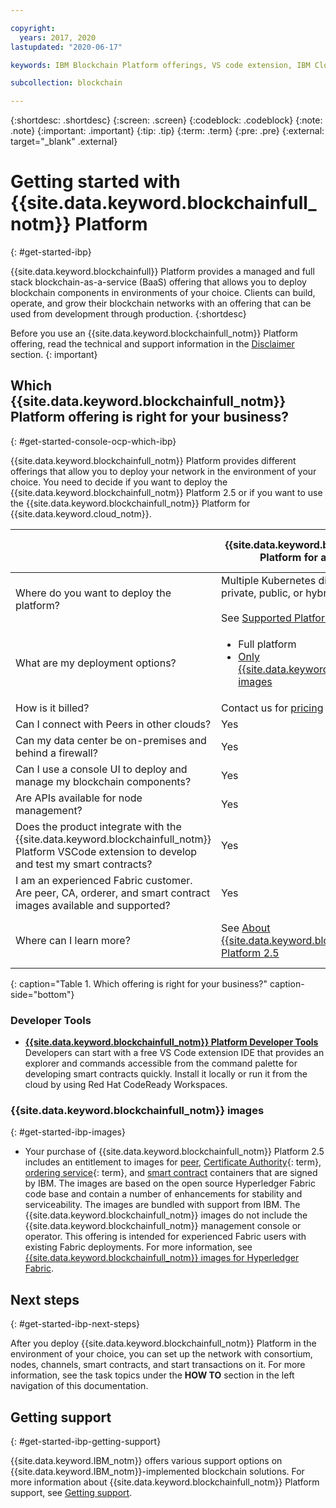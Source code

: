 ```yaml
---

copyright:
  years: 2017, 2020
lastupdated: "2020-06-17"

keywords: IBM Blockchain Platform offerings, VS code extension, IBM Cloud

subcollection: blockchain

---
```


{:shortdesc: .shortdesc}
{:screen: .screen}
{:codeblock: .codeblock}
{:note: .note}
{:important: .important}
{:tip: .tip}
{:term: .term}
{:pre: .pre}
{:external: target="_blank" .external}

# Getting started with {{site.data.keyword.blockchainfull_notm}} Platform
{: #get-started-ibp}

{{site.data.keyword.blockchainfull}} Platform provides a managed and full stack blockchain-as-a-service (BaaS) offering that allows you to deploy blockchain components in environments of your choice. Clients can build, operate, and grow their blockchain networks with an offering that can be used from development through production.
{:shortdesc}

Before you use an {{site.data.keyword.blockchainfull_notm}} Platform offering, read the technical and support information in the [Disclaimer](/docs/blockchain?topic=blockchain-disclaimer#disclaimer) section.
{: important}

## Which {{site.data.keyword.blockchainfull_notm}} Platform offering is right for your business?
{: #get-started-console-ocp-which-ibp}

{{site.data.keyword.blockchainfull_notm}} Platform provides different offerings that allow you to deploy your network in the environment of your choice. You need to decide if you want to deploy the {{site.data.keyword.blockchainfull_notm}} Platform 2.5 or if you want to use the {{site.data.keyword.blockchainfull_notm}} Platform for {{site.data.keyword.cloud_notm}}.

| |{{site.data.keyword.blockchainfull_notm}} Platform for anywhere (2.5) | {{site.data.keyword.blockchainfull_notm}} Platform for {{site.data.keyword.cloud_notm}} |
|----|---|----|
| Where do you want to deploy the platform?|  Multiple Kubernetes distributions on a private, public, or hybrid multicloud <br><br> See [Supported Platforms](/docs/blockchain-sw-25?topic=blockchain-sw-25-console-ocp-about#console-ocp-about-prerequisites) | A Kubernetes cluster on {{site.data.keyword.cloud_notm}} <br><br> See [Supported configuration](/docs/blockchain?topic=blockchain-ibp-console-overview#ibp-console-overview-supported-cfg) |  
| What are my deployment options? | <ul><li> Full platform </li> <li> [Only {{site.data.keyword.blockchainfull_notm}} images](#get-started-ibp-images) </li> </ul>| <ul><li> Full platform </li> </ul>
| How is it billed? |Contact us for [pricing](/docs/blockchain-sw-25?topic=blockchain-sw-25-ibp-sw-pricing) |[$0.29 USD per allocated CPU hour](/docs/blockchain?topic=blockchain-ibp-saas-pricing)  |
| Can I connect with Peers in other clouds? |  Yes| Yes |
| Can my data center be on-premises and behind a firewall? | Yes| No |
| Can I use a console UI to deploy and manage my blockchain components? | Yes | Yes|
| Are APIs available for node management? | Yes | Yes|
| Does the product integrate with the {{site.data.keyword.blockchainfull_notm}} Platform VSCode extension to develop and test my smart contracts?| Yes | Yes|
| I am an experienced Fabric customer. Are peer, CA, orderer, and smart contract images available and supported? | Yes | No |
| Where can I learn more? |See [About {{site.data.keyword.blockchainfull_notm}} Platform 2.5](/docs/blockchain-sw-25?topic=blockchain-sw-25-console-ocp-about#console-ocp-about-offers)  | See [About {{site.data.keyword.blockchainfull_notm}} Platform for {{site.data.keyword.cloud_notm}}](/docs/blockchain?topic=blockchain-ibp-console-overview#ibp-console-overview-capabilities) |
{: caption="Table 1. Which offering is right for your business?" caption-side="bottom"}

### Developer Tools

- [**{{site.data.keyword.blockchainfull_notm}} Platform Developer Tools**](/docs/blockchain?topic=blockchain-develop-vscode#develop-vscode)
  Developers can start with a free VS Code extension IDE that provides an explorer and commands accessible from the command palette for developing smart contracts quickly. Install it locally or run it from the cloud by using Red Hat CodeReady Workspaces.

### {{site.data.keyword.blockchainfull_notm}} images
{: #get-started-ibp-images}

- Your purchase of {{site.data.keyword.blockchainfull_notm}} Platform 2.5 includes an entitlement to images for [peer](/docs/blockchain?topic=blockchain-glossary#glossary-peer), [Certificate Authority](#x2016383){: term}, [ordering service](#x9826021){: term}, and [smart contract](/docs/blockchain?topic=blockchain-glossary#glossary-smart-contracts) containers that are signed by IBM. The images are based on the open source Hyperledger Fabric code base and contain a number of enhancements for stability and serviceability. The images are bundled with support from IBM. The {{site.data.keyword.blockchainfull_notm}} images do not include the {{site.data.keyword.blockchainfull_notm}} management console or operator. This offering is intended for experienced Fabric users with existing Fabric deployments. For more information, see [{{site.data.keyword.blockchainfull_notm}} images for Hyperledger  Fabric](/docs/blockchain-sw-25?topic=blockchain-sw-25-blockchain-images#blockchain-images).


## Next steps
{: #get-started-ibp-next-steps}

After you deploy {{site.data.keyword.blockchainfull_notm}} Platform in the environment of your choice, you can set up the network with consortium, nodes, channels, smart contracts, and start transactions on it. For more information, see the task topics under the **HOW TO** section in the left navigation of this documentation.

## Getting support
{: #get-started-ibp-getting-support}

{{site.data.keyword.IBM_notm}} offers various support options on {{site.data.keyword.IBM_notm}}-implemented blockchain solutions. For more information about {{site.data.keyword.blockchainfull_notm}} Platform support, see [Getting support](/docs/blockchain?topic=blockchain-blockchain-support#blockchain-support).

